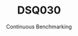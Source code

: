 ---
layout: docu
title: DSQ030
subtitle: Continuous Benchmarking
selected: TPC-DS
expanded: Benchmarking
benchmark: /individual_results/DSQ030.html
---